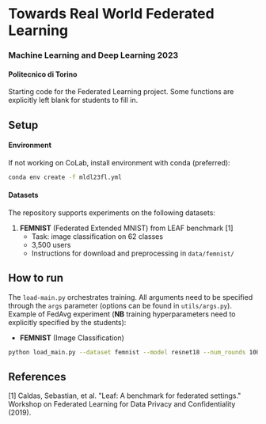# Towards Real World Federated Learning
### Machine Learning and Deep Learning 2023
#### Politecnico di Torino
Starting code for the Federated Learning project. Some functions are explicitly left blank for students to fill in.

## Setup
#### Environment
If not working on CoLab, install environment with conda (preferred): 
```bash 
conda env create -f mldl23fl.yml
```

#### Datasets
The repository supports experiments on the following datasets:
1. **FEMNIST** (Federated Extended MNIST) from LEAF benchmark [1]
   - Task: image classification on 62 classes
   - 3,500 users
   - Instructions for download and preprocessing in ```data/femnist/``` 

## How to run
The ```load-main.py``` orchestrates training. All arguments need to be specified through the ```args``` parameter (options can be found in ```utils/args.py```).
Example of FedAvg experiment (**NB** training hyperparameters need to explicitly specified by the students):

- **FEMNIST** (Image Classification)
```bash
python load_main.py --dataset femnist --model resnet18 --num_rounds 1000 --num_epochs 5 --clients_per_round 10 
```

## References
[1] Caldas, Sebastian, et al. "Leaf: A benchmark for federated settings." Workshop on Federated Learning for Data Privacy and Confidentiality (2019). 


